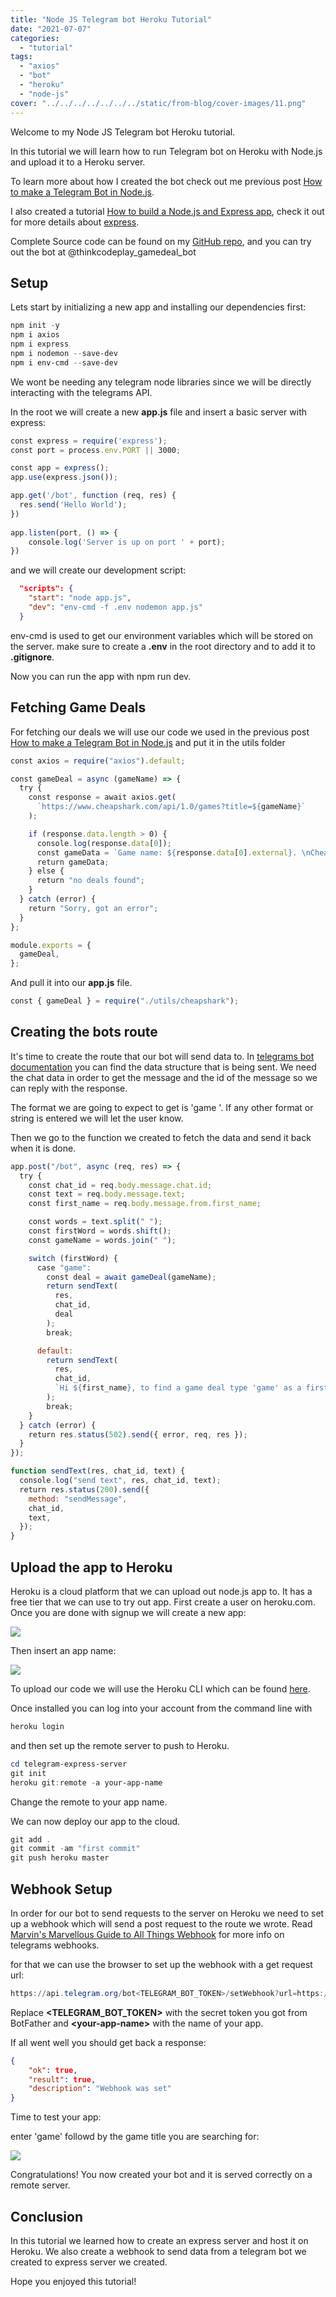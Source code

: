 ```yaml
---
title: "Node JS Telegram bot Heroku Tutorial"
date: "2021-07-07"
categories: 
  - "tutorial"
tags: 
  - "axios"
  - "bot"
  - "heroku"
  - "node-js"
cover: "../../../../../../../static/from-blog/cover-images/11.png"
---
```


Welcome to my Node JS Telegram bot Heroku tutorial.

In this tutorial we will learn how to run Telegram bot on Heroku with Node.js and upload it to a Heroku server.

To learn more about how I created the bot check out me previous post [How to make a Telegram Bot in Node.js](https://thinkcodeplay.com/how-to-make-a-telegram-bot-in-node-js/?preview_id=2280&preview_nonce=d694481ab1&preview=true&_thumbnail_id=2292).

I also created a tutorial [How to build a Node.js and Express app](https://thinkcodeplay.com/how-to-build-a-node-js-and-express-app/), check it out for more details about [express](https://expressjs.com/).

Complete Source code can be found on my [GitHub repo](https://github.com/ThinkCodePlay/telegram-express-server), and you can try out the bot at @thinkcodeplay\_gamedeal\_bot

## Setup

Lets start by initializing a new app and installing our dependencies first:

```powershell
npm init -y
npm i axios
npm i express
npm i nodemon --save-dev
npm i env-cmd --save-dev
```

We wont be needing any telegram node libraries since we will be directly interacting with the telegrams API.

In the root we will create a new **app.js** file and insert a basic server with express:

```javascript
const express = require('express');
const port = process.env.PORT || 3000;

const app = express();
app.use(express.json());

app.get('/bot', function (req, res) {
  res.send('Hello World');
})
 
app.listen(port, () => {
    console.log('Server is up on port ' + port);
})
```

and we will create our development script:

```json
  "scripts": {
    "start": "node app.js",
    "dev": "env-cmd -f .env nodemon app.js"
  }
```

env-cmd is used to get our environment variables which will be stored on the server. make sure to create a **.env** in the root directory and to add it to **.gitignore**.

Now you can run the app with npm run dev.

## Fetching Game Deals

For fetching our deals we will use our code we used in the previous post [How to make a Telegram Bot in Node.js](https://thinkcodeplay.com/how-to-make-a-telegram-bot-in-node-js/?preview_id=2280&preview_nonce=d694481ab1&preview=true&_thumbnail_id=2292) and put it in the utils folder

```javascript
const axios = require("axios").default;

const gameDeal = async (gameName) => {
  try {
    const response = await axios.get(
      `https://www.cheapshark.com/api/1.0/games?title=${gameName}`
    );

    if (response.data.length > 0) {
      console.log(response.data[0]);
      const gameData = `Game name: ${response.data[0].external}. \nCheapest price found: ${response.data[0].cheapest}. \nDeal Link: https://www.cheapshark.com/redirect?dealID=${response.data[0].cheapestDealID}`;
      return gameData;
    } else {
      return "no deals found";
    }
  } catch (error) {
    return "Sorry, got an error";
  }
};

module.exports = {
  gameDeal,
};
```

And pull it into our **app.js** file.

```javascript
const { gameDeal } = require("./utils/cheapshark");
```

## Creating the bots route

It's time to create the route that our bot will send data to. In [telegrams bot documentation](https://core.telegram.org/bots/api#available-types) you can find the data structure that is being sent. We need the chat data in order to get the message and the id of the message so we can reply with the response.

The format we are going to expect to get is 'game <game title>'. If any other format or string is entered we will let the user know.

Then we go to the function we created to fetch the data and send it back when it is done.

```javascript
app.post("/bot", async (req, res) => {
  try {
    const chat_id = req.body.message.chat.id;
    const text = req.body.message.text;
    const first_name = req.body.message.from.first_name;

    const words = text.split(" ");
    const firstWord = words.shift();
    const gameName = words.join(" ");

    switch (firstWord) {
      case "game":
        const deal = await gameDeal(gameName);
        return sendText(
          res,
          chat_id,
          deal
        );
        break;

      default:
        return sendText(
          res,
          chat_id,
          `Hi ${first_name}, to find a game deal type 'game' as a first word followed by the game title: \ngame <game title>`
        );
        break;
    }
  } catch (error) {
    return res.status(502).send({ error, req, res });
  }
});

function sendText(res, chat_id, text) {
  console.log("send text", res, chat_id, text);
  return res.status(200).send({
    method: "sendMessage",
    chat_id,
    text,
  });
}
```

## Upload the app to Heroku

Heroku is a cloud platform that we can upload out node.js app to. It has a free tier that we can use to try out app. First create a user on heroku.com. Once you are done with signup we will create a new app:

![](../../../../../../../static/from-blog/2021/07/2021-07-07-node-js-telegram-bot-heroku/images/image.png)

Then insert an app name:

![](../../../../../../../static/from-blog/2021/07/2021-07-07-node-js-telegram-bot-heroku/images/image-4.png)

To upload our code we will use the Heroku CLI which can be found [here](https://devcenter.heroku.com/articles/heroku-cli).

Once installed you can log into your account from the command line with

```powershell
heroku login
```

and then set up the remote server to push to Heroku.

```powershell
cd telegram-express-server
git init 
heroku git:remote -a your-app-name
```

Change the remote to your app name.

We can now deploy our app to the cloud.

```powershell
git add . 
git commit -am "first commit" 
git push heroku master
```

## Webhook Setup

In order for our bot to send requests to the server on Heroku we need to set up a webhook which will send a post request to the route we wrote. Read [Marvin's Marvellous Guide to All Things Webhook](https://core.telegram.org/bots/webhooks) for more info on telegrams webhooks.

for that we can use the browser to set up the webhook with a get request url:

```powershell
https://api.telegram.org/bot<TELEGRAM_BOT_TOKEN>/setWebhook?url=https://<your-app-name>.herokuapp.com/bot
```

Replace **<TELEGRAM\_BOT\_TOKEN>** with the secret token you got from BotFather and **<**your-app-name**\>** with the name of your app.

If all went well you should get back a response:

```json
{
    "ok": true,
    "result": true,
    "description": "Webhook was set"
}
```

Time to test your app:

enter 'game' followd by the game title you are searching for:

![](../../../../../../../static/from-blog/2021/07/2021-07-07-node-js-telegram-bot-heroku/images/image-3.png)

Congratulations! You now created your bot and it is served correctly on a remote server.

## Conclusion

In this tutorial we learned how to create an express server and host it on Heroku. We also create a webhook to send data from a telegram bot we created to express server we created.

Hope you enjoyed this tutorial!
